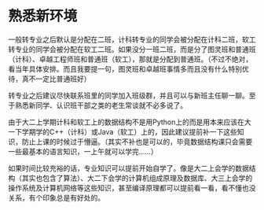 # 熟悉新环境

一般转专业之后默认是分配在二班，计科转专业的同学会被分配在计科二班，软工转专业的同学会被分配在软工二班。如果没分一班二班，而是分了图灵班和普通班（计科）、卓越工程师班和普通班（软工），那就是分配到普通班。（不过不绝对，看当年具体安排。而且我要提一句，图灵班和卓越班事情多而且没有什么特别优待，真不一定比普通班好）

转专业之后建议尽快联系班里的同学加入班级群，并且可以与新班主任聊一聊。至于熟悉新同学、认识班干部之类的老生常谈就不必多说了。

由于大二上学期计科和软工上的数据结构不是用Python上的而是用本来应该在大一下学期学的C++（计科）或Java（软工）上的，因此建议提前补一下这些知识，防止上课的时候过于懵逼。（其实不补也是可以的，毕竟数据结构课只会需要一些最基本的语言知识，一上午就可以学完……）

如果时间比较充裕的话，专业知识可以提前开始自学了。像是大二上会学的数据结构（其实也包含了算法）、大二下会学的计算机组成原理及数据库、大三上会学的操作系统及计算机网络等这些知识，甚至编译原理都可以提前看一看，看不懂也没关系，有个印象总是有好处的。